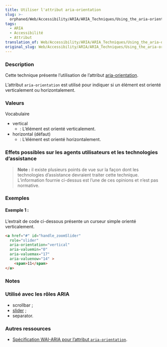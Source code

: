 ```yaml
---
title: Utiliser l'attribut aria-orientation
slug: >-
  orphaned/Web/Accessibility/ARIA/ARIA_Techniques/Using_the_aria-orientation_attribute
tags:
  - ARIA
  - Accessibilité
  - Attribut
translation_of: Web/Accessibility/ARIA/ARIA_Techniques/Using_the_aria-orientation_attribute
original_slug: Web/Accessibility/ARIA/ARIA_Techniques/Using_the_aria-orientation_attribute
---
```


### Description

Cette technique présente l’utilisation de l’attribut [aria-orientation](http://www.w3.org/TR/wai-aria/states_and_properties#aria-orientation).

L’attribut `aria-orientation` est utilisé pour indiquer si un élément est orienté verticalement ou horizontalement.

### Valeurs

Vocabulaire

- vertical
  - : L’élément est orienté verticalement.
- horizontal (défaut)
  - : L’élément est orienté horizontalement.

### Effets possibles sur les agents utilisateurs et les technologies d’assistance

> **Note :** il existe plusieurs points de vue sur la façon dont les technologies d’assistance devraient traiter cette technique. L’information fournie ci-dessus est l’une de ces opinions et n’est pas normative.

### Exemples

#### Exemple 1&nbsp;:

L’extrait de code ci-dessous présente un curseur simple orienté verticalement.

```html
<a href="#" id="handle_zoomSlider"
  role="slider"
  aria-orientation="vertical"
  aria-valuemin="0"
  aria-valuemax="17"
  aria-valuenow="14" >
    <span>11</span>
</a>
```

### Notes

### Utilisé avec les rôles ARIA

- scrollbar&nbsp;;
- [slider](/fr/Accessibilité/ARIA/Techniques_ARIA/Utiliser_le_rôle_slider_role)&nbsp;;
- separator.

### Autres ressources

- [Spécification WAI-ARIA pour l’attribut `aria-orientation`](http://www.w3.org/TR/wai-aria/states_and_properties#aria-orientation).
